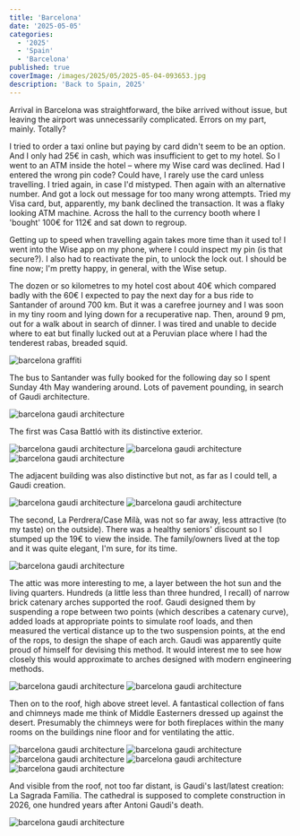 ```yaml
---
title: 'Barcelona'
date: '2025-05-05'
categories:
  - '2025'
  - 'Spain'
  - 'Barcelona'
published: true
coverImage: /images/2025/05/2025-05-04-093653.jpg
description: 'Back to Spain, 2025'
---
```


<script>
  import Img from '$lib/components/Img.svelte'
  import DayCardHGroup from '$lib/components/DayCardHGroup.svelte'
</script>

<section class="card">
  
  <DayCardHGroup
    where="Barcelona"
    when="2025-05-04"
  />

  <p>Arrival in Barcelona was straightforward, the bike arrived without issue, but leaving the airport was unnecessarily complicated. Errors on my part, mainly. Totally?</p>
  <p>I tried to order a taxi online but paying by card didn't seem to be an option. And I only had 25&euro; in cash, which was insufficient to get to my hotel. So I went to an ATM inside the hotel &ndash; where my Wise card was declined. Had I entered the wrong pin code? Could have, I rarely use the card unless travelling. I tried again, in case I'd mistyped. Then again with an alternative number. And got a lock out message for too many wrong attempts. Tried my Visa card, but, apparently, my bank declined the transaction. It was a flaky looking ATM machine. Across the hall to the currency booth where I 'bought' 100&euro; for 112&euro; and sat down to regroup.</p>
  <p>Getting up to speed when travelling again takes more time than it used to! I went into the Wise app on my phone, where I could inspect my pin (is that secure?). I also had to reactivate the pin, to unlock the lock out. I should be fine now; I'm pretty happy, in general, with the Wise setup.</p>
  <p>The dozen or so kilometres to my hotel cost about 40&euro; which compared badly with the 60&euro; I expected to pay the next day for a bus ride to Santander of around 700 km. But it was a carefree journey and I was soon in my tiny room and lying down for a recuperative nap. Then, around 9 pm, out for a walk about in search of dinner. I was tired and unable to decide where to eat but finally lucked out at a Peruvian place where I had the tenderest rabas, breaded squid.</p>

<Img
  src="/images/2025/05/2025-05-04-034650.jpg"
  alt="barcelona graffiti"
/>

  <p>The bus to Santander was fully booked for the following day so I spent Sunday 4th May  wandering around. Lots of pavement pounding, in search of Gaudi architecture.</p>

<Img
  src="/images/2025/05/2025-05-04-070329.jpg"
  alt="barcelona gaudi architecture"
/>

<p>The first was Casa Battl&oacute; with its distinctive exterior.</p>
<Img
  src="/images/2025/05/2025-05-04-070415.jpg"
  alt="barcelona gaudi architecture"
/>
<Img
  src="/images/2025/05/2025-05-04-070549.jpg"
  alt="barcelona gaudi architecture"
/>
<Img
  src="/images/2025/05/2025-05-04-070557.jpg"
  alt="barcelona gaudi architecture"
/>
<p>The adjacent building was also distinctive but not, as far as I could tell, a Gaudi creation. </p>
<Img
  src="/images/2025/05/2025-05-04-093901.jpg"
  alt="barcelona gaudi architecture"
/>
<Img
  src="/images/2025/05/2025-05-04-073257.jpg"
  alt="barcelona gaudi architecture"
/>

<p>The second, La Perdrera/Case Mil&agrave;, was not so far away, less attractive (to my taste) on the outside). There was a healthy seniors' discount so I stumped up the 19&euro; to view the inside. The family/owners lived at the top and it was quite elegant, I'm sure, for its time.    </p>

<Img
  src="/images/2025/05/2025-05-04-075307.jpg"
  alt="barcelona gaudi architecture"
/>

<!-- <Img
  src="/images/2025/05/2025-05-04-074043.jpg"
  alt="barcelona gaudi architecture"
/> -->

<p>The attic was more interesting to me, a layer between the hot sun and the living quarters. Hundreds (a little less than three hundred, I recall) of narrow brick catenary arches supported the roof. Gaudi designed them by suspending a rope between two points (which describes a catenary curve), added loads at appropriate points to simulate roof loads, and then measured the vertical distance up to the two suspension points, at the end of the rops, to design the shape of each arch. Gaudi was apparently quite proud of himself for devising this method. It would interest me to see how closely this would approximate to arches designed with modern engineering methods. </p>
<Img
  src="/images/2025/05/2025-05-04-081009.jpg"
  alt="barcelona gaudi architecture"
/>
<Img
  src="/images/2025/05/2025-05-04-081122.jpg"
  alt="barcelona gaudi architecture"
/>
<p>Then on to the roof, high above street level. A fantastical collection of fans and chimneys made me think of Middle Easterners dressed up against the desert. Presumably the chimneys were for both fireplaces within the many rooms on the buildings nine floor and for ventilating the attic.</p>
<Img
  src="/images/2025/05/2025-05-04-082023.jpg"
  alt="barcelona gaudi architecture"
/>
<Img
  src="/images/2025/05/2025-05-04-082050.jpg"
  alt="barcelona gaudi architecture"
/>
<Img
  src="/images/2025/05/2025-05-04-082354.jpg"
  alt="barcelona gaudi architecture"
/>
<Img
  src="/images/2025/05/2025-05-04-082609.jpg"
  alt="barcelona gaudi architecture"
/>
<Img
  src="/images/2025/05/2025-05-04-083248.jpg"
  alt="barcelona gaudi architecture"
/>
<p>And visible from the roof, not too far distant, is Gaudi's last/latest creation:  La Sagrada Familia. The cathedral is supposed to complete construction in 2026, one hundred years after Antoni Gaudi's death.</p>
<Img
  src="/images/2025/05/2025-05-04-085129.jpg"
  alt="barcelona gaudi architecture"
/>
<!-- <Img
  src="/images/2025/05/2025-05-04-093552.jpg"
  alt="barcelona gaudi architecture"
/>
<Img
  src="/images/2025/05/2025-05-04-093641.jpg"
  alt="barcelona gaudi architecture"
/>
<Img
  src="/images/2025/05/2025-05-04-093653.jpg"
  alt="barcelona gaudi architecture"
/>
<Img
  src="/images/2025/05/2025-05-04-093856.jpg"
  alt="barcelona gaudi architecture"
/> -->

  </section>
